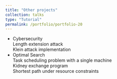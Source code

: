 ```yaml
---
title: "Other projects"
collection: talks
type: "Tutorial"
permalink: /portfolio/portfolio-20
---
```



* Cybersecurity \
    Length extension attack \
    Klein attack implementation
* Optimal Search \
    Task scheduling problem with a single machine \
    Kidney exchange program \
    Shortest path under resource constraints

